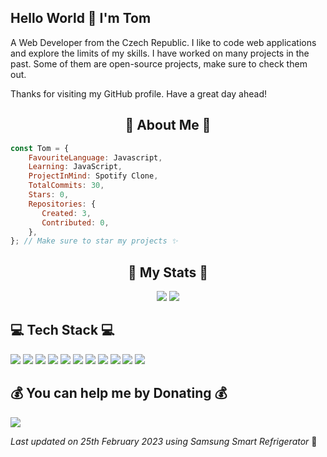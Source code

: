 ## Hello World 👋 I'm Tom
  A Web Developer from the Czech Republic. I like to code web applications and explore the limits of my skills. I have worked on many projects in the past. Some of them are open-source projects, make sure to check them out.  

  Thanks for visiting my GitHub profile. Have a great day ahead!
  
<h2 align="center"> 💫 About Me 💫</h2>

```js
const Tom = {
    FavouriteLanguage: Javascript,
    Learning: JavaScript,
    ProjectInMind: Spotify Clone,
    TotalCommits: 30,
    Stars: 0,
    Repositories: {
       Created: 3,
       Contributed: 0,
    },
}; // Make sure to star my projects ✨
```
  
<h2 align="center"> 🚀 My Stats 🚀</h2>

<div align="center">
  <img src="https://github-readme-stats.vercel.app/api?username=wodosharlatan&theme=dark&hide_border=false&include_all_commits=true&count_private=true">
  <img src="https://github-readme-streak-stats.herokuapp.com/?user=wodosharlatan&theme=dark&hide_border=false">
</div>

<h2> 💻 Tech Stack 💻 </h2>

<div>
    <img src="https://img.shields.io/badge/php-%23777BB4.svg?style=plastic&logo=php&logoColor=white">
    <img src="https://img.shields.io/badge/css3-%231572B6.svg?style=plastic&logo=css3&logoColor=white">
    <img src="https://img.shields.io/badge/html5-%23E34F26.svg?style=plastic&logo=html5&logoColor=white">
    <img src="https://img.shields.io/badge/javascript-%23323330.svg?style=plastic&logo=javascript&logoColor=%23F7DF1E">
    <img src="https://img.shields.io/badge/react-%2320232a.svg?style=plastic&logo=react&logoColor=%2361DAFB">
    <img src="https://img.shields.io/badge/c%23-%23239120.svg?style=plastic&logo=c-sharp&logoColor=white">
    <img src="https://img.shields.io/badge/markdown-%23000000.svg?style=plastic&logo=markdown&logoColor=white">
    <img src="https://img.shields.io/badge/netlify-%23000000.svg?style=plastic&logo=netlify&logoColor=#00C7B7">
    <img src="https://img.shields.io/badge/NPM-%23000000.svg?style=plastic&logo=npm&logoColor=white">
    <img src="https://img.shields.io/badge/mysql-%2300f.svg?style=plastic&logo=mysql&logoColor=white">
    <img src="https://img.shields.io/badge/Microsoft%20SQL%20Sever-CC2927?style=plastic&logo=microsoft%20sql%20server&logoColor=white">
</div>



<h2> 💰 You can help me by Donating 💰 </h2>

<div>
    <a align="center" href="https://buymeacoffee.com/bosic">
        <img src="https://img.shields.io/badge/Buy%20Me%20a%20Coffee-ffdd00?style=plastic&logo=buy-me-a-coffee&logoColor=black">
    </a>
</div>
  
<!-- Last updated on Sat Feb 25 2023 22:29:38 GMT+0100 (Central European Standard Time) ;-;-->
<i>Last updated on 25th February 2023 using Samsung Smart Refrigerator</i> 🧊 